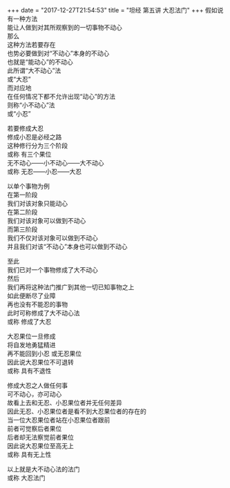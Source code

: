 +++
date = "2017-12-27T21:54:53"
title = "坦经 第五讲 大忍法门"
+++
假如说有一种方法  
能让人做到对其所观察到的一切事物不动心  
那么  
这种方法若要存在  
也势必要做到对“不动心”本身的不动心  
也就是“能动心”的不动心  
此所谓“大不动心”法  
或“大忍”  
而对应地  
在任何情况下都不允许出现“动心”的方法  
则称“小不动心”法  
或“小忍”  
  
若要修成大忍  
修成小忍是必经之路  
这种修行分为三个阶段  
或称 有三个果位  
无不动心——小不动心——大不动心  
或称 无忍——小忍——大忍  
  
以单个事物为例  
在第一阶段  
我们对该对象只能动心  
在第二阶段  
我们对该对象可以做到不动心  
而第三阶段  
我们不仅对该对象可以做到不动心  
并且我们对该“不动心”本身也可以做到不动心  
  
至此  
我们已对一个事物修成了大不动心  
然后  
我们再将这种法门推广到其他一切已知事物之上  
如此便断尽了业障  
再也没有不能忍的事物  
此时可称修成了大不动心法  
或称 修成了大忍  
  
大忍果位一旦修成  
将自发地勇猛精进  
再不能回到小忍 或无忍果位  
因此说大忍果位不可退转  
或称 具有不退性  
  
修成大忍之人做任何事  
可不动心，亦可动心  
故看上去和无忍、小忍果位者并无任何差异  
因此无忍、小忍果位者是看不到大忍果位者的存在的  
当一位大忍果位者站在小忍果位者跟前  
前者可觉察后者果位  
后者却无法察觉前者果位  
因此说大忍果位至高无上  
或称 具有无上性  
  
以上就是大不动心法的法门  
或称 大忍法门  